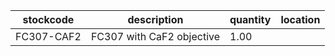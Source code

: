 |stockcode|description|quantity|location|
|---------|-----------|--------|--------|
|FC307-CAF2|FC307 with CaF2 objective|1.00||
